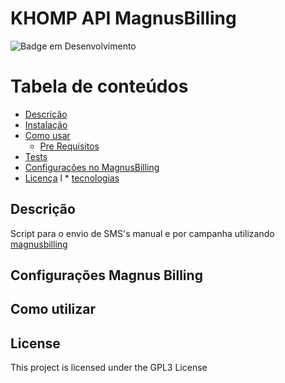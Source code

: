 # KHOMP API MagnusBilling 
![Badge em Desenvolvimento](http://img.shields.io/static/v1?label=STATUS&message=EM%20DESENVOLVIMENTO&color=GREEN&style=for-the-badge)

Tabela de conteúdos
=================
<!--ts-->
   * [Descrição](#Descrição)
   * [Instalação](#instalacao)
   * [Como usar](#como-usar)
      * [Pre Requisitos](#pre-requisitos)
   * [Tests](#testes)
   * [Configurações no MagnusBilling](#configuracoes-magnus-billing)
   * [Licença](#license)
l  * [tecnologias](#tecnologias)
<!--te-->

## Descrição

Script para o envio de SMS's manual e por campanha utilizando <a href="https://github.com/magnussolution/magnusbilling7">magnusbilling</a>

## Configurações Magnus Billing 

## Como utilizar

## License

This project is licensed under the GPL3 License